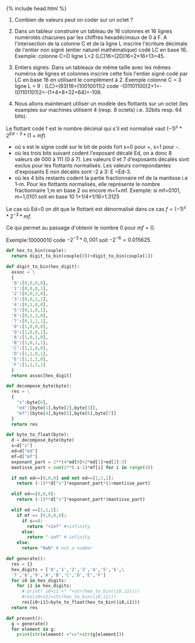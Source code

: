 {% include head.html %}


1. Combien de valeurs peut on coder sur un octet ?

2. Dans un tableur construire un tableau de 16 colonnes et 16 lignes numérotés chacunes par les chiffres hexadécimaux de 0 à F. A l'intersection de la colonne C et de la ligne L inscrire l'écriture décimale de l'entier non signé (entier naturel mathématique) codé LC en base 16. Exemple: colonne C=D ligne L=2
(LC)16=(2D)16=2*16+13=45.

3. Entiers signés. Dans un tableaux de même taille avec les mêmes numéros de lignes et colonnes inscrire cette fois l'entier signé codé par LC en base 16 en utilisant le complément à 2. Exemple colonne C = 3 ligne L = 9 : (LC)=(93)16=(10010011)2 code -(01101100)2+1=-(01101101)2=-(1+4+8+32+64)=-109.

4. Nous allons maintenant utiliser un modèle des flottants sur un octet (les examples sur machines utilisent 4 (resp. 8 octets) i.e. 32bits resp. 64 bits).

Le flottant codé f est le nombre décimal qui s'il est normalisé vaut $(-1)^s*2^{Ed-3}*(1+mf)$

- où s est le signe codé sur le bit de poids fort s=0 pour +, s=1 pour -.
- où les trois bits suivant codent l'exposant décalé Ed, on a donc 8 valeurs de 000 à 111 (0 à 7). Les valeurs 0 et 7 d'exposants décalés sont exclus pour les flottants normalisés. Les valeurs correpondantes d'exposants E non décalés sont -2 à 3: E =Ed-3.
- où les 4 bits restants codent la partie fractionnaire mf de la mantisse i.e 1-m. Pour les flottants normalisés, elle représente le nombre fractionnaire 1,m en base 2 ou encore m=1+mf.
Exemple: si mf=0101, m=1,0101 soit en base 10 1+1/4+1/16=1.3125  

Le cas où Ed=0 on dit que le flottant est dénormalisé dans ce cas $f=(-1)^s*2^{-3}*mf$. 

Ce qui permet au passage d'obtenir le nombre 0 pour $mf=0$.

Exemple:10000010 code $-2^{-3}*0,001$ soit $-2^{-6}=0.015625$.

```python
def hex_to_bin(couple):
  return digit_to_bin(couple[0])+digit_to_bin(couple[1])

def digit_to_bin(hex_digit):
  assoc = \
  {
  '0':[0,0,0,0],
  '1':[0,0,0,1],
  '2':[0,0,1,0],
  '3':[0,0,1,1],
  '4':[0,1,0,0],
  '5':[0,1,0,1],
  '6':[0,1,1,0],
  '7':[0,1,1,1],
  '8':[1,0,0,0],
  '9':[1,0,0,1],
  'A':[1,0,1,0],
  'B':[1,0,1,1],
  'C':[1,1,0,0],
  'D':[1,1,0,1],
  'E':[1,1,1,0],
  'F':[1,1,1,1]
  }
  return assoc[hex_digit]

def decompose_byte(byte):
  res = \
  {
    "s":byte[0],
    "ed":[byte[1],byte[2],byte[3]],
    "mf":[byte[4],byte[5],byte[6],byte[7]]
  }
  return res

def byte_to_float(byte):
  d = decompose_byte(byte)
  s=d["s"]
  ed=d["ed"]
  mf=d["mf"]
  exponant_part = 2**(4*ed[0]+2*ed[1]+ed[2]-3)
  mantisse_part = sum(2**(-i-1)*mf[i] for i in range(4))

  if not ed==[0,0,0] and not ed==[1,1,1]:
    return (-1)**d["s"]*exponant_part*(1+mantisse_part)

  elif ed==[0,0,0]:
    return (-1)**d["s"]*exponant_part*(mantisse_part)

  elif ed ==[1,1,1]:
    if mf == [0,0,0,0]:
      if s==0:
        return "+inf" #+infinity
      else:
        return "-inf" #-infinity
    else:
      return "NaN" # not a number

def generate():
  res = {}
  hex_digits = ['0','1','2','3','4','5','6',\
  '7','8','9','A','B','C','D','E','F']
  for i0 in hex_digits:
    for i1 in hex_digits:
      # print( i0+i1 +" "+str(hex_to_bin((i0,i1))))
      #res[i0+i1]=str(hex_to_bin((i0,i1)))
      res[i0+i1]=byte_to_float(hex_to_bin((i0,i1)))
  return res

def present():
  g = generate()
  for element in g:
    print(str(element) +"=>"+str(g[element]))

```

